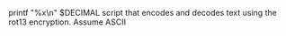 printf "%x\n" $DECIMAL script that encodes and decodes text using the rot13 encryption. Assume ASCII
